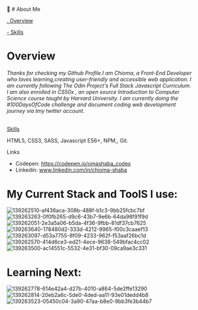  👩 # About Me


[ . Overview](https://github.com/omashabacodes)

[- Skills](https://github.com/omashabacodes)




# Overview

###### Thanks for checking my Github Profile.I am Chioma, a Front-End Developer who loves learning,creating user-friendly and accessible web application. I am currently following The Odin Project's Full Stack Javascript Curriculum. I am also enrolled in CS50x , an open source Introduction to Computer Science course taught by Harvard University. I am currently doing the #100DaysOfCode challenge and document coding web development journey via  tmy twitter account.


[Skills](https://omashabacodes.github.io/Quote-generator/)

HTML5, CSS3, SASS, Javascript ES6+, NPM,, Git.




Links

- Codepen:  https://codepen.io/omashaba_codes
- Linkedin: www.linkedin.com/in/chioma-shaba

# My Current Stack  and ToolS I use:
![139262510-af436aca-308b-488f-b1c3-9bb25fcbc7bf](https://user-images.githubusercontent.com/92826985/139596930-fd0ffe53-28b0-45aa-9988-6632d5b8bbea.png)
![139263263-0f0fb265-d9c6-43b7-9e6b-64da98f91f9d](https://user-images.githubusercontent.com/92826985/139596936-983bcb22-3053-45a4-b419-66990681210f.png)
![139262051-2e3a5a06-b5da-4f36-9fbb-81df37cb7625](https://user-images.githubusercontent.com/92826985/139596939-122d79e0-b9e3-4d37-ac42-076c384cbf14.png)
![139263640-178480d2-333d-4212-9965-f00c3caaef13](https://user-images.githubusercontent.com/92826985/139596940-b7c336c8-5d6d-4d67-a4a2-6df340be02ee.png)
![139263097-d53a7755-8f09-4233-962f-f53aaf26bc1d](https://user-images.githubusercontent.com/92826985/139596945-0cf0a4d2-eb4d-41d6-9bb3-115433d26e9d.png)
![139262570-414d6ce3-ed21-4ece-9638-549bfac4cc02](https://user-images.githubusercontent.com/92826985/139596952-2c8b5a29-f01a-4409-88e5-edce97b978e5.png)
![139263500-ac14551c-5532-4e31-bf30-09ca9ae3c331](https://user-images.githubusercontent.com/92826985/139596956-d57e105d-62e2-4555-a5d8-952878467b87.png)

# Learning Next:
![139262778-614e42a4-d27b-4010-a864-5de2ffe13290](https://user-images.githubusercontent.com/92826985/139596987-69416d7e-a7c9-49e6-9f73-9c3f221b3a69.png)
![139262814-20eb2a6c-5de0-4ded-aa11-93e01dedd4b8](https://user-images.githubusercontent.com/92826985/139596989-7dc67610-a7f2-4805-876c-670dc7267fa5.png)
![139263523-05450c04-3a90-47aa-b8e0-9bb3fe3b44b7](https://user-images.githubusercontent.com/92826985/139596993-1c5406fc-37dd-41cb-9017-60184c9ca64a.png)
